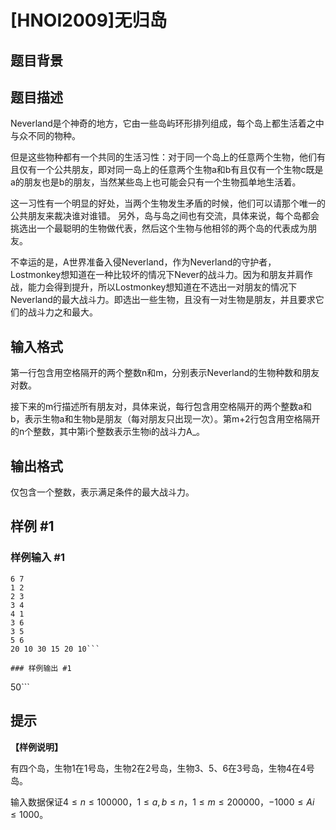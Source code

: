 # [HNOI2009]无归岛

## 题目背景



## 题目描述

Neverland是个神奇的地方，它由一些岛屿环形排列组成，每个岛上都生活着之中与众不同的物种。

但是这些物种都有一个共同的生活习性：对于同一个岛上的任意两个生物，他们有且仅有一个公共朋友，即对同一岛上的任意两个生物a和b有且仅有一个生物c既是a的朋友也是b的朋友，当然某些岛上也可能会只有一个生物孤单地生活着。

这一习性有一个明显的好处，当两个生物发生矛盾的时候，他们可以请那个唯一的公共朋友来裁决谁对谁错。 另外，岛与岛之间也有交流，具体来说，每个岛都会挑选出一个最聪明的生物做代表，然后这个生物与他相邻的两个岛的代表成为朋友。 

不幸运的是，A世界准备入侵Neverland，作为Neverland的守护者，Lostmonkey想知道在一种比较坏的情况下Never的战斗力。因为和朋友并肩作战，能力会得到提升，所以Lostmonkey想知道在不选出一对朋友的情况下Neverland的最大战斗力。即选出一些生物，且没有一对生物是朋友，并且要求它们的战斗力之和最大。

## 输入格式

第一行包含用空格隔开的两个整数n和m，分别表示Neverland的生物种数和朋友对数。

接下来的m行描述所有朋友对，具体来说，每行包含用空格隔开的两个整数a和b，表示生物a和生物b是朋友（每对朋友只出现一次）。第m+2行包含用空格隔开的n个整数，其中第i个整数表示生物i的战斗力A_。

## 输出格式

仅包含一个整数，表示满足条件的最大战斗力。

## 样例 #1

### 样例输入 #1
```
6 7
1 2
2 3
3 4
4 1
3 6
3 5
5 6
20 10 30 15 20 10```

### 样例输出 #1

```
50```

## 提示

**【样例说明】**

有四个岛，生物1在1号岛，生物2在2号岛，生物3、5、6在3号岛，生物4在4号岛。

输入数据保证$4≤n≤100000$，$1 \le a,b \le n$，$1 \le m \le 200000$，$-1000 \le Ai \le 1000$。
